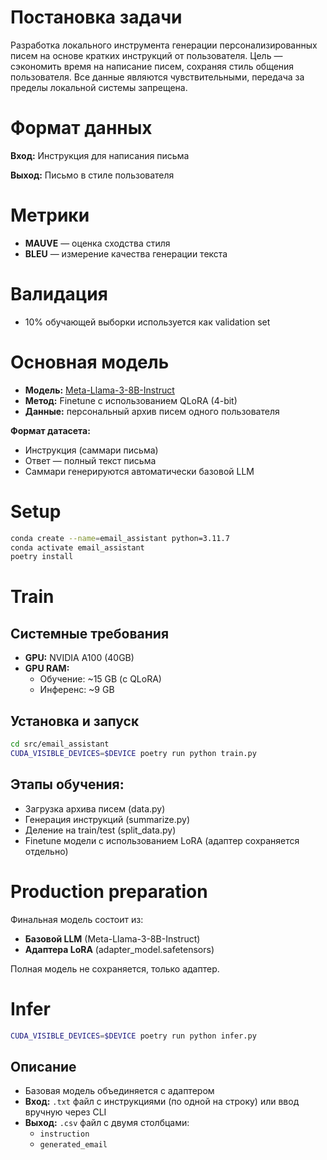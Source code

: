 # Постановка задачи

Разработка локального инструмента генерации персонализированных писем на основе кратких инструкций от пользователя.
Цель — сэкономить время на написание писем, сохраняя стиль общения пользователя.
Все данные являются чувствительными, передача за пределы локальной системы запрещена.

# Формат данных

**Вход:** Инструкция для написания письма

**Выход:** Письмо в стиле пользователя

# Метрики

- **MAUVE** — оценка сходства стиля
- **BLEU** — измерение качества генерации текста

# Валидация

- 10% обучающей выборки используется как validation set

# Основная модель

- **Модель:** [Meta-Llama-3-8B-Instruct](https://huggingface.co/meta-llama/Meta-Llama-3-8B-Instruct)
- **Метод:** Finetune с использованием QLoRA (4-bit)
- **Данные:** персональный архив писем одного пользователя

**Формат датасета:**

- Инструкция (саммари письма)
- Ответ — полный текст письма
- Саммари генерируются автоматически базовой LLM

# Setup

```bash
conda create --name=email_assistant python=3.11.7
conda activate email_assistant
poetry install
```

# Train

## Системные требования

- **GPU:** NVIDIA A100 (40GB)
- **GPU RAM:**
  - Обучение: ~15 GB (с QLoRA)
  - Инференс: ~9 GB

## Установка и запуск

```bash
cd src/email_assistant
CUDA_VISIBLE_DEVICES=$DEVICE poetry run python train.py
```

## Этапы обучения:

- Загрузка архива писем (data.py)
- Генерация инструкций (summarize.py)
- Деление на train/test (split_data.py)
- Finetune модели с использованием LoRA (адаптер сохраняется отдельно)

# Production preparation
Финальная модель состоит из:

- **Базовой LLM** (Meta-Llama-3-8B-Instruct)
- **Адаптера LoRA** (adapter_model.safetensors)

Полная модель не сохраняется, только адаптер.

# Infer

```bash
CUDA_VISIBLE_DEVICES=$DEVICE poetry run python infer.py
```

## Описание

- Базовая модель объединяется с адаптером
- **Вход:** `.txt` файл с инструкциями (по одной на строку) или ввод вручную через CLI
- **Выход:** `.csv` файл с двумя столбцами:
  - `instruction`
  - `generated_email`

